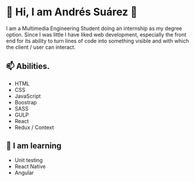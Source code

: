 # 👋 Hi, I am Andrés Suárez 👋
I am a Multimedia Engineering Student doing an internship as my degree option.
Since I was little I have liked web development, especially the front end for its ability to turn lines of code into something visible and with which the client / user can interact. 

## 📫  Abilities. 
- HTML
- CSS
- JavaScript
- Boostrap
- SASS
- GULP
- React
- Redux / Context

## 🔭 I am learning
- Unit testing
- React Native
- Angular
